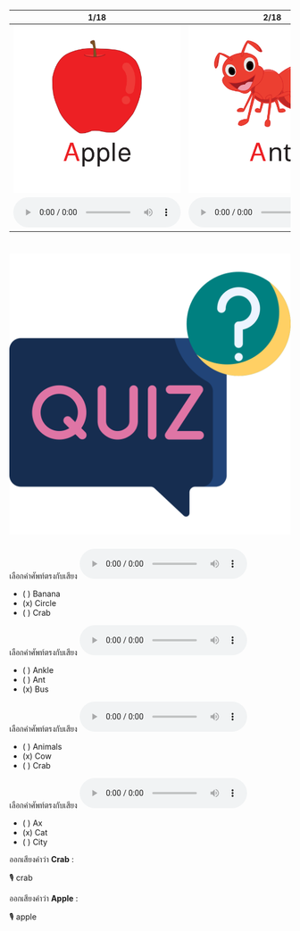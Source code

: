<div class="carrousel">


|1/18|2/18|3/18|4/18|5/18|6/18|7/18|8/18|9/18|10/18|11/18|12/18|13/18|14/18|15/18|16/18|17/18|18/18|
| :----: | :----: | :----: | :----: | :----: | :----: | :----: | :----: | :----: | :----: | :----: | :----: | :----: | :----: | :----: | :----: | :----: | :----: |
|![](/media/img/A-B-C__apple.svg)|![](/media/img/A-B-C__ant.svg)|![](/media/img/A-B-C__ankle.svg)|![](/media/img/A-B-C__animals.svg)|![](/media/img/A-B-C__ambulance.svg)|![](/media/img/A-B-C__ax.svg)|![](/media/img/A-B-C__bus.svg)|![](/media/img/A-B-C__banana.svg)|![](/media/img/A-B-C__bird.svg)|![](/media/img/A-B-C__bed.svg)|![](/media/img/A-B-C__boat.svg)|![](/media/img/A-B-C__butterfly.svg)|![](/media/img/A-B-C__crab.svg)|![](/media/img/A-B-C__cow.svg)|![](/media/img/A-B-C__cat.svg)|![](/media/img/A-B-C__candy.svg)|![](/media/img/A-B-C__city.svg)|![](/media/img/A-B-C__circle.svg)|
|![](/media/audio/apple.mp3)|![](/media/audio/ant.mp3)|![](/media/audio/ankle.mp3)|![](/media/audio/animals.mp3)|![](/media/audio/ambulance.mp3)|![](/media/audio/ax.mp3)|![](/media/audio/bus.mp3)|![](/media/audio/banana.mp3)|![](/media/audio/bird.mp3)|![](/media/audio/bed.mp3)|![](/media/audio/boat.mp3)|![](/media/audio/butterfly.mp3)|![](/media/audio/crab.mp3)|![](/media/audio/cow.mp3)|![](/media/audio/cat.mp3)|![](/media/audio/candy.mp3)|![](/media/audio/city.mp3)|![](/media/audio/circle.mp3)|

</div>



# ![icon](/media/icons/quiz.svg) 


เลือกคำศัพท์ตรงกับเสียง ![](/media/audio/circle.mp3) 
 - ( ) Banana
 - (x) Circle
 - ( ) Crab


เลือกคำศัพท์ตรงกับเสียง ![](/media/audio/bus.mp3) 
 - ( ) Ankle
 - ( ) Ant
 - (x) Bus


เลือกคำศัพท์ตรงกับเสียง ![](/media/audio/cow.mp3) 
 - ( ) Animals
 - (x) Cow
 - ( ) Crab


เลือกคำศัพท์ตรงกับเสียง ![](/media/audio/cat.mp3) 
 - ( ) Ax
 - (x) Cat
 - ( ) City

ออกเสียงคำว่า **Crab** :

🎙️ crab

ออกเสียงคำว่า **Apple** :

🎙️ apple


